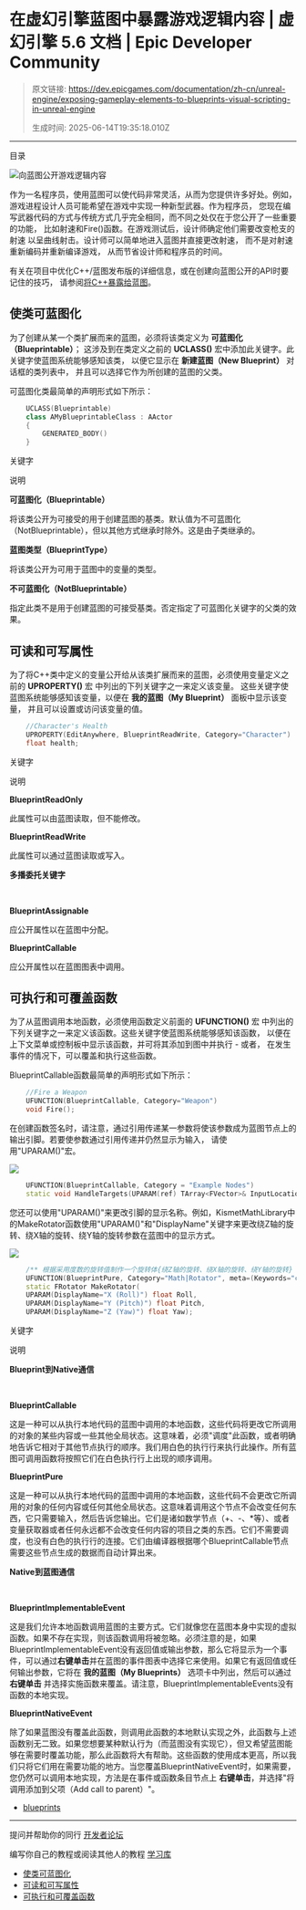 # 在虚幻引擎蓝图中暴露游戏逻辑内容 | 虚幻引擎 5.6 文档 | Epic Developer Community

> 原文链接: https://dev.epicgames.com/documentation/zh-cn/unreal-engine/exposing-gameplay-elements-to-blueprints-visual-scripting-in-unreal-engine
> 
> 生成时间: 2025-06-14T19:35:18.010Z

---

目录

![向蓝图公开游戏逻辑内容](https://dev.epicgames.com/community/api/documentation/image/7ad85bc6-e739-40b8-a7f3-f4c7d3aad9c9?resizing_type=fill&width=1920&height=335)

作为一名程序员，使用蓝图可以使代码非常灵活，从而为您提供许多好处。例如， 游戏进程设计人员可能希望在游戏中实现一种新型武器。作为程序员， 您现在编写武器代码的方式与传统方式几乎完全相同，而不同之处仅在于您公开了一些重要的功能， 比如射速和Fire()函数。在游戏测试后，设计师确定他们需要改变枪支的射速 以呈曲线射击。设计师可以简单地进入蓝图并直接更改射速， 而不是对射速重新编码并重新编译游戏， 从而节省设计师和程序员的时间。

有关在项目中优化C++/蓝图发布版的详细信息，或在创建向蓝图公开的API时要记住的技巧， 请参阅[将C++暴露给蓝图](/documentation/zh-cn/unreal-engine/exposing-cplusplus-to-blueprints-visual-scripting-in-unreal-engine)。

## 使类可蓝图化

为了创建从某一个类扩展而来的蓝图，必须将该类定义为 **可蓝图化（Blueprintable）**； 这涉及到在类定义之前的 **UCLASS()** 宏中添加此关键字。此关键字使蓝图系统能够感知该类， 以便它显示在 **新建蓝图（New Blueprint）** 对话框的类列表中， 并且可以选择它作为所创建的蓝图的父类。

可蓝图化类最简单的声明形式如下所示：

```cpp
	UCLASS(Blueprintable)
	class AMyBlueprintableClass : AActor
	{
		GENERATED_BODY()
	}
```

关键字

说明

**可蓝图化（Blueprintable）**

将该类公开为可接受的用于创建蓝图的基类。默认值为不可蓝图化（NotBlueprintable），但以其他方式继承时除外。这是由子类继承的。

**蓝图类型（BlueprintType）**

将该类公开为可用于蓝图中的变量的类型。

**不可蓝图化（NotBlueprintable）**

指定此类不是用于创建蓝图的可接受基类。否定指定了可蓝图化关键字的父类的效果。

## 可读和可写属性

为了将C++类中定义的变量公开给从该类扩展而来的蓝图，必须使用变量定义之前的 **UPROPERTY()** 宏 中列出的下列关键字之一来定义该变量。 这些关键字使蓝图系统能够感知该变量，以便在 **我的蓝图（My Blueprint）** 面板中显示该变量， 并且可以设置或访问该变量的值。

```cpp
	//Character's Health
	UPROPERTY(EditAnywhere, BlueprintReadWrite, Category="Character")
	float health;

```

关键字

说明

**BlueprintReadOnly**

此属性可以由蓝图读取，但不能修改。

**BlueprintReadWrite**

此属性可以通过蓝图读取或写入。

**多播委托关键字**

 

**BlueprintAssignable**

应公开属性以在蓝图中分配。

**BlueprintCallable**

应公开属性以在蓝图图表中调用。

## 可执行和可覆盖函数

为了从蓝图调用本地函数，必须使用函数定义前面的 **UFUNCTION()** 宏 中列出的下列关键字之一来定义该函数。这些关键字使蓝图系统能够感知该函数， 以便在上下文菜单或控制板中显示该函数，并可将其添加到图中并执行 - 或者， 在发生事件的情况下，可以覆盖和执行这些函数。

BlueprintCallable函数最简单的声明形式如下所示：

```cpp
	//Fire a Weapon
	UFUNCTION(BlueprintCallable, Category="Weapon")
	void Fire();

```

在创建函数签名时，请注意，通过引用传递某一参数将使该参数成为蓝图节点上的输出引脚。若要使参数通过引用传递并仍然显示为输入， 请使用"UPARAM()"宏。

![](https://d1iv7db44yhgxn.cloudfront.net/documentation/images/2395ffb1-7e16-4eb2-b03c-081a9ff80b47/uparam.png)

```cpp
	UFUNCTION(BlueprintCallable, Category = "Example Nodes")
	static void HandleTargets(UPARAM(ref) TArray<FVector>& InputLocations, TArray<FVector>& OutputLocations);

```

您还可以使用"UPARAM()"来更改引脚的显示名称。例如，KismetMathLibrary中的MakeRotator函数使用"UPARAM()"和"DisplayName"关键字来更改绕Z轴的旋转、绕X轴的旋转、绕Y轴的旋转参数在蓝图中的显示方式。

![](https://d1iv7db44yhgxn.cloudfront.net/documentation/images/a8f7194c-97e8-4f86-a662-727ff02aafe0/uparam2.png)

```cpp
	/** 根据采用度数的旋转值制作一个旋转体{绕Z轴的旋转、绕X轴的旋转、绕Y轴的旋转} */
	UFUNCTION(BlueprintPure, Category="Math|Rotator", meta=(Keywords="construct build rotation rotate rotator makerotator", NativeMakeFunc))
	static FRotator MakeRotator(
	UPARAM(DisplayName="X (Roll)") float Roll,
	UPARAM(DisplayName="Y (Pitch)") float Pitch,
	UPARAM(DisplayName="Z (Yaw)") float Yaw);
```

关键字

说明

**Blueprint到Native通信**

 

**BlueprintCallable**

这是一种可以从执行本地代码的蓝图中调用的本地函数，这些代码将更改它所调用的对象的某些内容或一些其他全局状态。这意味着，必须"调度"此函数，或者明确地告诉它相对于其他节点执行的顺序。我们用白色的执行行来执行此操作。所有蓝图可调用函数将按照它们在白色执行行上出现的顺序调用。

**BlueprintPure**

这是一种可以从执行本地代码的蓝图中调用的本地函数，这些代码不会更改它所调用的对象的任何内容或任何其他全局状态。这意味着调用这个节点不会改变任何东西，它只需要输入，然后告诉您输出。它们是诸如数学节点（+、-、\*等）、或者变量获取器或者任何永远都不会改变任何内容的项目之类的东西。它们不需要调度，也没有白色的执行行的连接。它们由编译器根据哪个BlueprintCallable节点需要这些节点生成的数据而自动计算出来。

**Native到蓝图通信**

 

**BlueprintImplementableEvent**

这是我们允许本地函数调用蓝图的主要方式。它们就像您在蓝图本身中实现的虚拟函数。如果不存在实现，则该函数调用将被忽略。必须注意的是，如果BlueprintImplementableEvent没有返回值或输出参数，那么它将显示为一个事件，可以通过**右键单击**并在蓝图的事件图表中选择它来使用。如果它有返回值或任何输出参数，它将在 **我的蓝图（My Blueprints）** 选项卡中列出，然后可以通过 **右键单击** 并选择实施函数来覆盖。请注意，BlueprintImplementableEvents没有函数的本地实现。

**BlueprintNativeEvent**

除了如果蓝图没有覆盖此函数，则调用此函数的本地默认实现之外，此函数与上述函数别无二致。如果您想要某种默认行为（而蓝图没有实现它），但又希望蓝图能够在需要时覆盖功能，那么此函数将大有帮助。这些函数的使用成本更高，所以我们只将它们用在需要功能的地方。当您覆盖BlueprintNativeEvent时，如果需要，您仍然可以调用本地实现，方法是在事件或函数条目节点上 **右键单击**，并选择"将调用添加到父项（Add call to parent）"。

-   [blueprints](https://dev.epicgames.com/community/search?query=blueprints)

* * *

提问并帮助你的同行 [开发者论坛](https://forums.unrealengine.com/categories?tag=unreal-engine)

编写你自己的教程或阅读其他人的教程 [学习库](https://dev.epicgames.com/community/unreal-engine/learning)

-   [使类可蓝图化](/documentation/zh-cn/unreal-engine/exposing-gameplay-elements-to-blueprints-visual-scripting-in-unreal-engine#%E4%BD%BF%E7%B1%BB%E5%8F%AF%E8%93%9D%E5%9B%BE%E5%8C%96)
-   [可读和可写属性](/documentation/zh-cn/unreal-engine/exposing-gameplay-elements-to-blueprints-visual-scripting-in-unreal-engine#%E5%8F%AF%E8%AF%BB%E5%92%8C%E5%8F%AF%E5%86%99%E5%B1%9E%E6%80%A7)
-   [可执行和可覆盖函数](/documentation/zh-cn/unreal-engine/exposing-gameplay-elements-to-blueprints-visual-scripting-in-unreal-engine#%E5%8F%AF%E6%89%A7%E8%A1%8C%E5%92%8C%E5%8F%AF%E8%A6%86%E7%9B%96%E5%87%BD%E6%95%B0)